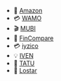 
- 🏢 [Amazon](work/amazon)
- 💳 [WAMO](work/wamo)
- 🎬 [MUBI](work/mubi)
- 🏦 [FinCompare](work/fincompare)
- 💳 [iyzico](work/iyzico)
- 💡 [IVEN](work/iven)
- 🎪 [TATU](work/tatu)
- 🥼 [Lostar](work/lostar)
